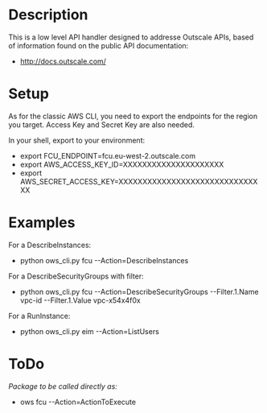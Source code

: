 # Description
This is a low level API handler designed to addresse Outscale APIs, based of information found on the public API documentation:
- http://docs.outscale.com/

# Setup
As for the classic AWS CLI, you need to export the endpoints for the region you target. Access Key and Secret Key are also needed.

In your shell, export to your environment:
- export FCU_ENDPOINT=fcu.eu-west-2.outscale.com
- export AWS_ACCESS_KEY_ID=XXXXXXXXXXXXXXXXXXXXX
- export AWS_SECRET_ACCESS_KEY=XXXXXXXXXXXXXXXXXXXXXXXXXXXXXXX

# Examples
For a DescribeInstances:
- python ows_cli.py fcu --Action=DescribeInstances

For a DescribeSecurityGroups with filter:
- python ows_cli.py fcu --Action=DescribeSecurityGroups --Filter.1.Name vpc-id --Filter.1.Value vpc-x54x4f0x

For a RunInstance:
- python ows_cli.py eim --Action=ListUsers

# ToDo
*Package to be called directly as:*
- ows fcu --Action=ActionToExecute
